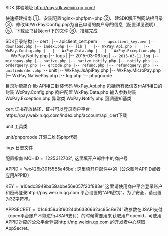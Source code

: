 SDK
体验地址
http://paysdk.weixin.qq.com/

快速搭建指南
①、安装配置nginx+phpfpm+php
②、建SDK解压到网站根目录
③、修改lib/WxPay.Config.php为自己申请的商户号的信息（配置详见说明）
⑤、下载证书替换cert下的文件
⑥、搭建完成

SDK目录结构
|-- cert
|   |-- apiclient_cert.pem
|   `-- apiclient_key.pem
|-- download.php
|-- index.php
|-- lib
|   |-- WxPay.Api.php
|   |-- WxPay.Config.php
|   |-- WxPay.Data.php
|   |-- WxPay.Exception.php
|   `-- WxPay.Notify.php
|-- logs
|   |-- 2015-03-06.log
|   `-- 2015-03-11.log
|-- micropay.php
|-- native.php
|-- native_notify.php
|-- notify.php
|-- orderquery.php
|-- qrcode.php
|-- refund.php
|-- refundquery.php
|-- unifiedorder.php
`-- unit
    |-- WxPay.JsApiPay.php
    |-- WxPay.MicroPay.php
    |-- WxPay.NativePay.php
    |-- log.php
    `-- phpqrcode

目录功能简介
lib
API接口封装代码
WxPay.Api.php 包括所有微信支付API接口的封装
WxPay.Config.php  商户配置
WxPay.Data.php   输入参数封装
WxPay.Exception.php  异常类
WxPay.Notify.php    回调通知基类

cert
证书存放路径，证书可以登录商户平台https://pay.weixin.qq.com/index.php/account/api_cert下载

unit
工具类

unit/phpqrcode
开源二维码php代码

logs
日志文件


配置指南
MCHID = '1225312702';
这里填开户邮件中的商户号

APPID = 'wx426b3015555a46be';
这里填开户邮件中的（公众账号APPID或者应用APPID）

KEY = 'e10adc3949ba59abbe56e057f20f883e'
这里请使用商户平台登录账户和密码登录http://pay.weixin.qq.com 平台设置的“API密钥”，为了安全，请设置为32字符串。

APPSECRET = '01c6d59a3f9024db6336662ac95c8e74'
改参数在JSAPI支付（open平台账户不能进行JSAPI支付）的时候需要用来获取用户openid，可使用APPID对应的公众平台登录http://mp.weixin.qq.com 的开发者中心获取AppSecret。